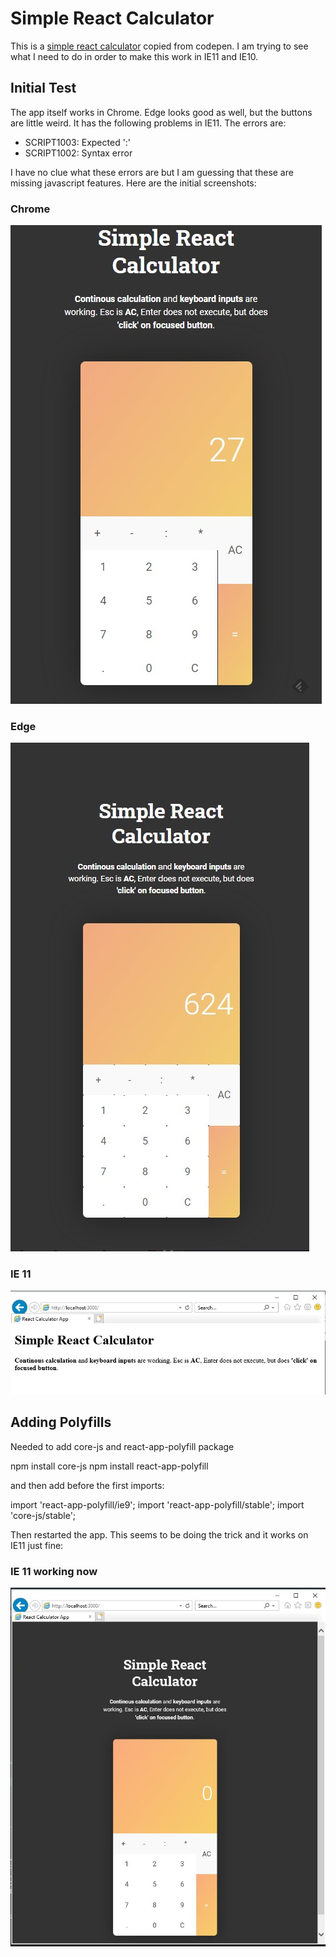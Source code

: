 # Simple React Calculator 

This is a [simple react calculator](https://codepen.io/ariksasmita/pen/yqqzZW) copied from codepen. I am trying to see what I need to do in order to make this work in IE11 and IE10. 

## Initial Test 

The app itself works in Chrome. Edge looks good as well, but the buttons are little weird. It has the following problems in IE11. The errors are: 

- SCRIPT1003: Expected ':' 
- SCRIPT1002: Syntax error

I have no clue what these errors are but I am guessing that these are missing javascript features. Here are the initial screenshots: 

### Chrome

![Chrome Initial](images/chrome_initial.jpg)

### Edge 
![Edge Initial](images/edge_initial.jpg)

### IE 11
![IE 11 Initial](images/ie11_initial.jpg)


## Adding Polyfills 

Needed to add core-js and react-app-polyfill package

npm install core-js 
npm install react-app-polyfill 

and then add before the first imports: 

import 'react-app-polyfill/ie9';
import 'react-app-polyfill/stable';
import 'core-js/stable';

Then restarted the app. This seems to be doing the trick and it works on IE11 just fine: 

### IE 11 working now 
![IE 11 Working](images/ie11_working.jpg)